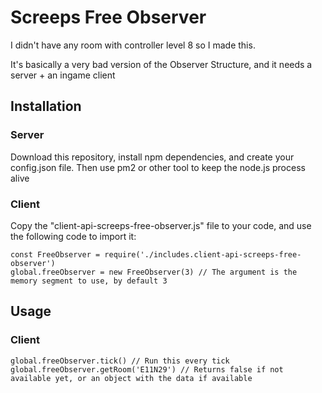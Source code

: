 # Screeps Free Observer

I didn't have any room with controller level 8 so I made this.

It's basically a very bad version of the Observer Structure, and it needs a server + an ingame client

## Installation
### Server

Download this repository, install npm dependencies, and create your config.json file. Then use pm2 or other tool to keep the node.js process alive

### Client

Copy the "client-api-screeps-free-observer.js" file to your code, and use the following code to import it:

    const FreeObserver = require('./includes.client-api-screeps-free-observer')
    global.freeObserver = new FreeObserver(3) // The argument is the memory segment to use, by default 3

## Usage
### Client

    global.freeObserver.tick() // Run this every tick
    global.freeObserver.getRoom('E11N29') // Returns false if not available yet, or an object with the data if available
